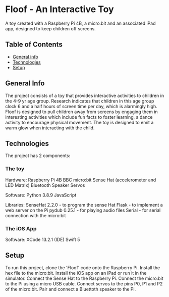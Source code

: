 # Floof - An Interactive Toy
A toy created with a Raspberry Pi 4B, a micro:bit and an associated iPad app, designed to keep children off screens.

## Table of Contents
* [General info](#general-info)
* [Technologies](#technologies)
* [Setup](#setup)

## General Info
The project consists of a toy that provides interactive activities to children in the 4-9 yr age group. Research indicates that children in this age group clock 6 and a half hours of screen time per day, which is alarmingly high. Floof is designed to pull children away from screens by engaging them in interesting activities which include fun facts to foster learning, a dance activity to encourage physical movement. The toy is designed to emit a warm glow when interacting with the child. 

## Technologies
The project has 2 components:
### The toy
Hardware:
Raspberry Pi 4B
BBC micro:bit 
Sense Hat (accelerometer and LED Matrix)
Bluetooth Speaker
Servos

Software:
Python 3.8.9
JavaScript

Libraries:
SenseHat 2.2.0 - to program the sense Hat
Flask - to implement a web server on the Pi
pydub 0.25.1 - for playing audio files
Serial - for serial connection with the micro:bit

### The iOS App
Software:
XCode 13.2.1 (IDE)
Swift 5

## Setup
To run this project, clone the 'Floof' code onto the Raspberry Pi. 
Install the hex file to the micro:bit.
Install the iOS app on an iPad or run it in the simulator.
Connect the Sense Hat to the Raspberry Pi. 
Connect the micro:bit to the Pi using a micro USB cable. 
Connect servos to the pins P0, P1 and P2 of the micro:bit. 
Pair and connect a Bluettoth speaker to the Pi.
